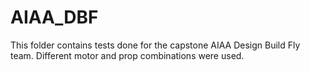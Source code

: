 # AIAA_DBF

This folder contains tests done for the capstone AIAA Design Build Fly team. Different motor and prop combinations were used.